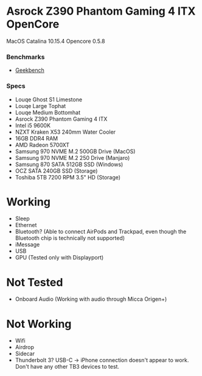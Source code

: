 # Asrock Z390 Phantom Gaming 4 ITX OpenCore

MacOS Catalina 10.15.4
Opencore 0.5.8

### Benchmarks

- [Geekbench](https://browser.geekbench.com/v5/cpu/2136246)

### Specs

- Louqe Ghost S1 Limestone
- Louqe Large Tophat
- Louqe Medium Bottomhat
- Asrock Z390 Phantom Gaming 4 ITX
- Intel i5 9600K
- NZXT Kraken X53 240mm Water Cooler
- 16GB DDR4 RAM
- AMD Radeon 5700XT
- Samsung 970 NVME M.2 500GB Drive (MacOS)
- Samsung 970 NVME M.2 250 Drive (Manjaro)
- Samsung 870 SATA 512GB SSD (Windows)
- OCZ SATA 240GB SSD (Storage)
- Toshiba 5TB 7200 RPM 3.5" HD (Storage)

# Working

- Sleep
- Ethernet
- Bluetooth? (Able to connect AirPods and Trackpad, even though the Bluetooth chip is technically not supported)
- iMessage
- USB
- GPU (Tested only with Displayport)

# Not Tested
- Onboard Audio (Working with audio through Micca Origen+)

# Not Working
- Wifi
- Airdrop
- Sidecar
- Thunderbolt 3? USB-C -> iPhone connection doesn't appear to work. Don't have any other TB3 devices to test.
